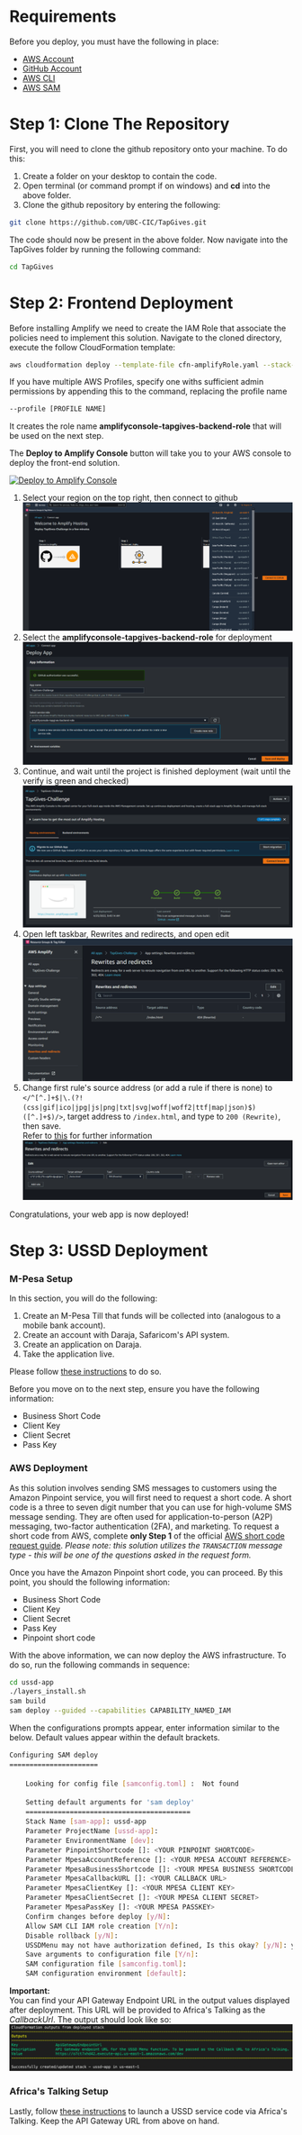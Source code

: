 # Requirements

Before you deploy, you must have the following in place:
*  [AWS Account](https://aws.amazon.com/account/) 
*  [GitHub Account](https://github.com/) 
*  [AWS CLI](https://aws.amazon.com/cli/) 
*  [AWS SAM](https://aws.amazon.com/serverless/sam/)  


# Step 1: Clone The Repository

First, you will need to clone the github repository onto your machine. To do this:
1. Create a folder on your desktop to contain the code.
2. Open terminal (or command prompt if on windows) and **cd** into the above folder.
3. Clone the github repository by entering the following:
```bash
git clone https://github.com/UBC-CIC/TapGives.git
```

The code should now be present in the above folder. Now navigate into the TapGives folder by running the following command:
```bash
cd TapGives
```


# Step 2: Frontend Deployment

Before installing Amplify we need to create the IAM Role that associate the policies need to implement this solution. 
Navigate to the cloned directory, execute the follow CloudFormation template:

```bash
aws cloudformation deploy --template-file cfn-amplifyRole.yaml --stack-name amplifyconsole-tapgives-backend-role --capabilities CAPABILITY_NAMED_IAM
```

If you have multiple AWS Profiles, specify one withs sufficient admin permissions by appending this to the command, replacing the profile name 

```bash
--profile [PROFILE NAME]
```
It creates the role name **amplifyconsole-tapgives-backend-role** that will be used on the next step.

The **Deploy to Amplify Console** button will take you to your AWS console to deploy the front-end solution.

<a href="https://console.aws.amazon.com/amplify/home#/deploy?repo=https://github.com/UBC-CIC/TapGives">
    <img src="https://oneclick.amplifyapp.com/button.svg" alt="Deploy to Amplify Console">
</a>

1. Select your region on the top right, then connect to github![alt text](images/amplify-console-01.png)
2. Select the **amplifyconsole-tapgives-backend-role** for deployment![alt text](images/amplify-console-02.png)
3. Continue, and wait until the project is finished deployment (wait until the verify is green and checked) ![alt text](images/amplify-console-03.png)
4. Open left taskbar, Rewrites and redirects, and open edit ![alt text](images/amplify-console-04.png)
5. Change first rule's source address (or add a rule if there is none) to ```</^[^.]+$|\.(?!(css|gif|ico|jpg|js|png|txt|svg|woff|woff2|ttf|map|json)$)([^.]+$)/>```, target address to ```/index.html```, and type to ```200 (Rewrite)```, then save.  
Refer to [this](https://docs.aws.amazon.com/amplify/latest/userguide/redirects.html#redirects-for-single-page-web-apps-spa) for further information
![alt text](images/amplify-console-05.png)


Congratulations, your web app is now deployed!


# Step 3: USSD Deployment

### M-Pesa Setup

In this section, you will do the following:
1. Create an M-Pesa Till that funds will be collected into (analogous to a mobile bank account).
2. Create an account with Daraja, Safaricom's API system.
3. Create an application on Daraja.
4. Take the application live.  

Please follow [these instructions](./MpesaDeploymentGuide.md) to do so.  

Before you move on to the next step, ensure you have the following information:
- Business Short Code
- Client Key
- Client Secret
- Pass Key    

### AWS Deployment 

As this solution involves sending SMS messages to customers using the Amazon Pinpoint service, you will first need to request a short code. A short code is a three to seven digit number that you can use for high-volume SMS message sending. They are often used for application-to-person (A2P) messaging, two-factor authentication (2FA), and marketing. To request a short code from AWS, complete **only Step 1** of the official [AWS short code request guide](https://docs.aws.amazon.com/pinpoint/latest/userguide/channels-sms-awssupport-short-code.html). *Please note: this solution utilizes the `TRANSACTION` message type - this will be one of the questions asked in the request form.*  

Once you have the Amazon Pinpoint short code, you can proceed. By this point, you should the following information:
- Business Short Code
- Client Key
- Client Secret
- Pass Key
- Pinpoint short code  

With the above information, we can now deploy the AWS infrastructure. To do so, run the following commands in sequence:
```bash
cd ussd-app
./layers_install.sh
sam build
sam deploy --guided --capabilities CAPABILITY_NAMED_IAM
```  

When the configurations prompts appear, enter information similar to the below. Default values appear within the default brackets.

```bash
Configuring SAM deploy
======================

    Looking for config file [samconfig.toml] :  Not found

    Setting default arguments for 'sam deploy'
    =========================================
    Stack Name [sam-app]: ussd-app
    Parameter ProjectName [ussd-app]:
    Parameter EnvironmentName [dev]:
    Parameter PinpointShortcode []: <YOUR PINPOINT SHORTCODE> 
    Parameter MpesaAccountReference []: <YOUR MPESA ACCOUNT REFERENCE>
    Parameter MpesaBusinessShortcode []: <YOUR MPESA BUSINESS SHORTCODE>
    Parameter MpesaCallbackURL []: <YOUR CALLBACK URL>
    Parameter MpesaClientKey []: <YOUR MPESA CLIENT KEY>
    Parameter MpesaClientSecret []: <YOUR MPESA CLIENT SECRET>
    Parameter MpesaPassKey []: <YOUR MPESA PASSKEY>
    Confirm changes before deploy [y/N]:
    Allow SAM CLI IAM role creation [Y/n]: 
    Disable rollback [y/N]: 
    USSDMenu may not have authorization defined, Is this okay? [y/N]: y
    Save arguments to configuration file [Y/n]: 
    SAM configuration file [samconfig.toml]: 
    SAM configuration environment [default]: 
```  

**Important:**  
You can find your API Gateway Endpoint URL in the output values displayed after deployment. This URL will be provided to Africa's Talking as the *CallbackUrl*. The output should look like so:  
![alt text](images/sam_output.png)

### Africa's Talking Setup

Lastly, follow [these instructions](./AfricasTalkingDeployment.md) to launch a USSD service code via Africa's Talking. Keep the API Gateway URL from above on hand.
